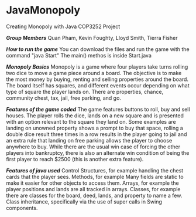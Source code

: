 # JavaMonopoly
Creating Monopoly with Java
COP3252 Project

***Group Members***
Quan Pham, Kevin Foughty, Lloyd Smith, Tierra Fisher

***How to run the game***
You can download the files and run the game with the command "java Start"
The main() methos is inside Start.java

***Monopoly Basics***
Monopoly is a game where four players take turns rolling two dice to move a game piece around a board. 
The objective is to make the most money by buying, renting and selling properties around the board.
The board itself has squares, and different events occur depending on what type of square the player lands on.
There are properties, chance, community chest, tax, jail, free parking, and go.

***Features of the game coded***
The game features buttons to roll, buy and sell houses. 
The player rolls the dice, lands on a new square and is presented with an option relevant to the square they land on.
Some examples are landing on unowned property shows a prompt to buy that space, 
rolling a double dice result three times in a row results in the player going to jail and an extra rule that landing on free parking allows the player to choose anywhere to buy.
While there are the usual win case of forcing the other players into bankruptcy, 
there is also an alternate win condition of being the first player to reach $2500 (this is another extra feature). 

***Features of java used***
Control Structures, for example handling the chest cards that the player sees.
Methods, for example Many fields are static to make it easier for other objects to access them.
Arrays, for example the player positions and lands are all tracked in arrays.
Classes, for example there are classes for the board, deed, lands, and property to name a few.
Class inheritance, specifically via the use of super calls in Swing components.
